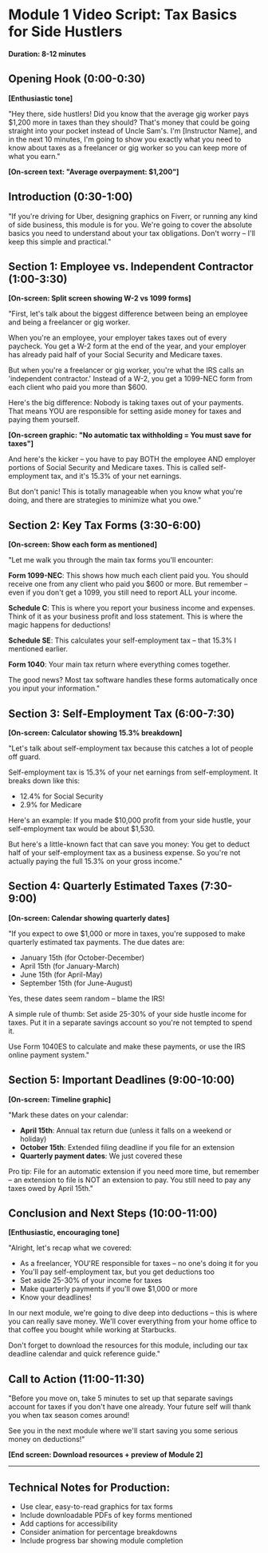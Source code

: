 # Module 1 Video Script: Tax Basics for Side Hustlers
**Duration: 8-12 minutes**

## Opening Hook (0:00-0:30)
**[Enthusiastic tone]**

"Hey there, side hustlers! Did you know that the average gig worker pays $1,200 more in taxes than they should? That's money that could be going straight into your pocket instead of Uncle Sam's. I'm [Instructor Name], and in the next 10 minutes, I'm going to show you exactly what you need to know about taxes as a freelancer or gig worker so you can keep more of what you earn."

**[On-screen text: "Average overpayment: $1,200"]**

## Introduction (0:30-1:00)
"If you're driving for Uber, designing graphics on Fiverr, or running any kind of side business, this module is for you. We're going to cover the absolute basics you need to understand about your tax obligations. Don't worry – I'll keep this simple and practical."

## Section 1: Employee vs. Independent Contractor (1:00-3:30)

**[On-screen: Split screen showing W-2 vs 1099 forms]**

"First, let's talk about the biggest difference between being an employee and being a freelancer or gig worker.

When you're an employee, your employer takes taxes out of every paycheck. You get a W-2 form at the end of the year, and your employer has already paid half of your Social Security and Medicare taxes.

But when you're a freelancer or gig worker, you're what the IRS calls an 'independent contractor.' Instead of a W-2, you get a 1099-NEC form from each client who paid you more than $600.

Here's the big difference: Nobody is taking taxes out of your payments. That means YOU are responsible for setting aside money for taxes and paying them yourself.

**[On-screen graphic: "No automatic tax withholding = You must save for taxes"]**

And here's the kicker – you have to pay BOTH the employee AND employer portions of Social Security and Medicare taxes. This is called self-employment tax, and it's 15.3% of your net earnings.

But don't panic! This is totally manageable when you know what you're doing, and there are strategies to minimize what you owe."

## Section 2: Key Tax Forms (3:30-6:00)

**[On-screen: Show each form as mentioned]**

"Let me walk you through the main tax forms you'll encounter:

**Form 1099-NEC**: This shows how much each client paid you. You should receive one from any client who paid you $600 or more. But remember – even if you don't get a 1099, you still need to report ALL your income.

**Schedule C**: This is where you report your business income and expenses. Think of it as your business profit and loss statement. This is where the magic happens for deductions!

**Schedule SE**: This calculates your self-employment tax – that 15.3% I mentioned earlier.

**Form 1040**: Your main tax return where everything comes together.

The good news? Most tax software handles these forms automatically once you input your information."

## Section 3: Self-Employment Tax (6:00-7:30)

**[On-screen: Calculator showing 15.3% breakdown]**

"Let's talk about self-employment tax because this catches a lot of people off guard.

Self-employment tax is 15.3% of your net earnings from self-employment. It breaks down like this:
- 12.4% for Social Security
- 2.9% for Medicare

Here's an example: If you made $10,000 profit from your side hustle, your self-employment tax would be about $1,530.

But here's a little-known fact that can save you money: You get to deduct half of your self-employment tax as a business expense. So you're not actually paying the full 15.3% on your gross income."

## Section 4: Quarterly Estimated Taxes (7:30-9:00)

**[On-screen: Calendar showing quarterly dates]**

"If you expect to owe $1,000 or more in taxes, you're supposed to make quarterly estimated tax payments. The due dates are:
- January 15th (for October-December)
- April 15th (for January-March)
- June 15th (for April-May)
- September 15th (for June-August)

Yes, these dates seem random – blame the IRS!

A simple rule of thumb: Set aside 25-30% of your side hustle income for taxes. Put it in a separate savings account so you're not tempted to spend it.

Use Form 1040ES to calculate and make these payments, or use the IRS online payment system."

## Section 5: Important Deadlines (9:00-10:00)

**[On-screen: Timeline graphic]**

"Mark these dates on your calendar:

- **April 15th**: Annual tax return due (unless it falls on a weekend or holiday)
- **October 15th**: Extended filing deadline if you file for an extension
- **Quarterly payment dates**: We just covered these

Pro tip: File for an automatic extension if you need more time, but remember – an extension to file is NOT an extension to pay. You still need to pay any taxes owed by April 15th."

## Conclusion and Next Steps (10:00-11:00)

**[Enthusiastic, encouraging tone]**

"Alright, let's recap what we covered:
- As a freelancer, YOU'RE responsible for taxes – no one's doing it for you
- You'll pay self-employment tax, but you get deductions too
- Set aside 25-30% of your income for taxes
- Make quarterly payments if you'll owe $1,000 or more
- Know your deadlines!

In our next module, we're going to dive deep into deductions – this is where you can really save money. We'll cover everything from your home office to that coffee you bought while working at Starbucks.

Don't forget to download the resources for this module, including our tax deadline calendar and quick reference guide."

## Call to Action (11:00-11:30)

"Before you move on, take 5 minutes to set up that separate savings account for taxes if you don't have one already. Your future self will thank you when tax season comes around!

See you in the next module where we'll start saving you some serious money on deductions!"

**[End screen: Download resources + preview of Module 2]**

---

## Technical Notes for Production:
- Use clear, easy-to-read graphics for tax forms
- Include downloadable PDFs of key forms mentioned
- Add captions for accessibility
- Consider animation for percentage breakdowns
- Include progress bar showing module completion